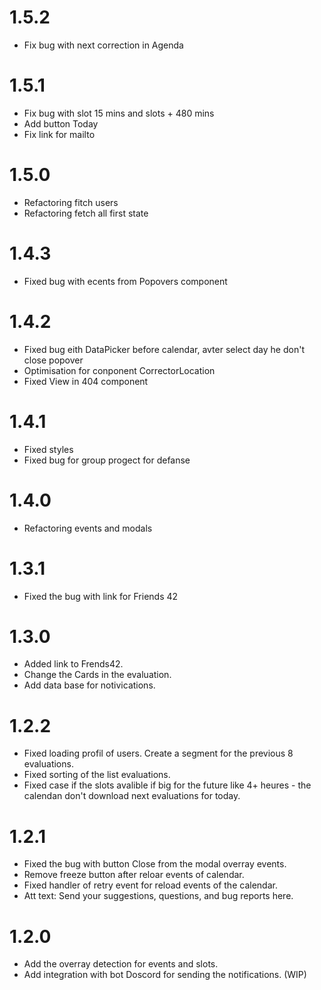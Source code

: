 # 1.5.2
- Fix bug with next correction in Agenda

# 1.5.1
- Fix bug with slot 15 mins and slots + 480 mins
- Add button Today
- Fix link for mailto

# 1.5.0
- Refactoring fitch users
- Refactoring fetch all first state

# 1.4.3
- Fixed bug with ecents from Popovers component

# 1.4.2
- Fixed bug eith DataPicker before calendar, avter select day he don't close popover
- Optimisation for conponent CorrectorLocation
- Fixed View in 404 component

# 1.4.1
- Fixed styles
- Fixed bug for group progect for defanse

# 1.4.0
- Refactoring events and modals

# 1.3.1
- Fixed the bug with link for Friends 42

# 1.3.0
- Added link to Frends42.
- Change the Cards in the evaluation.
- Add data base for notivications.

# 1.2.2
- Fixed loading profil of users. Create a segment for the previous 8 evaluations.
- Fixed sorting of the list evaluations.
- Fixed case if the slots avalible if big for the future like 4+ heures - the calendan don't download next evaluations for today.

# 1.2.1
- Fixed the bug with button Close from the modal overray events.
- Remove freeze button after reloar events of calendar.
- Fixed handler of retry event for reload events of the calendar.
- Att text: Send your suggestions, questions, and bug reports here.

# 1.2.0
- Add the overray detection for events and slots.
- Add integration with bot Doscord for sending the notifications. (WIP)